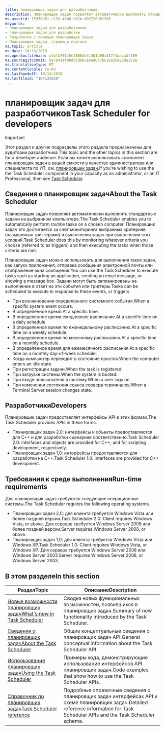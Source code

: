 ```yaml
---
title: планировщик задач для разработчиков
description: Планировщик задач позволяет автоматически выполнять стандартные задачи на выбранном компьютере. Планировщик задач это достигается за счет мониторинга выбранных критериев (называемых триггерами) и выполнения задач при выполнении этих условий.
ms.assetid: 15970a51-c139-48b8-b82b-605728d0f386
keywords:
- планировщик задач для разработчиков
- планировщик задач для разработки
- Разработка с помощью планировщик задач
- Планировщик задач, страница портала
ms.topic: article
ms.date: 10/18/2019
ms.openlocfilehash: dfbfb76145e38003e7c501b98c817f4aaca3ff09
ms.sourcegitcommit: 087843ef08ddcd8bce9ed647b610035925da2b3e
ms.translationtype: MT
ms.contentlocale: ru-RU
ms.lasthandoff: 10/19/2019
ms.locfileid: "104133058"
---
```

# <a name="task-scheduler-for-developers"></a><span data-ttu-id="7d9d8-108">планировщик задач для разработчиков</span><span class="sxs-lookup"><span data-stu-id="7d9d8-108">Task Scheduler for developers</span></span>

> [!IMPORTANT]
> <span data-ttu-id="7d9d8-109">Этот раздел и другие подразделы этого раздела предназначены для аудитории разработчика.</span><span class="sxs-lookup"><span data-stu-id="7d9d8-109">This topic and the other topics in this section are for a developer audience.</span></span> <span data-ttu-id="7d9d8-110">Если вы хотите использовать компонент планировщик задач в вашей емкости в качестве администратора или специалиста по ИТ, см. [планировщик задач](/dynamics365/business-central/dev-itpro/developer/devenv-task-scheduler).</span><span class="sxs-lookup"><span data-stu-id="7d9d8-110">If you're wishing to use the the Task Scheduler component in your capacity as an administrator, or an IT Professional, then see [Task Scheduler](/dynamics365/business-central/dev-itpro/developer/devenv-task-scheduler).</span></span>

## <a name="about-the-task-scheduler"></a><span data-ttu-id="7d9d8-111">Сведения о планировщик задач</span><span class="sxs-lookup"><span data-stu-id="7d9d8-111">About the Task Scheduler</span></span>

<span data-ttu-id="7d9d8-112">Планировщик задач позволяет автоматически выполнять стандартные задачи на выбранном компьютере.</span><span class="sxs-lookup"><span data-stu-id="7d9d8-112">The Task Scheduler enables you to automatically perform routine tasks on a chosen computer.</span></span> <span data-ttu-id="7d9d8-113">Планировщик задач это достигается за счет мониторинга выбранных критериев (называемых триггерами) и выполнения задач при выполнении этих условий.</span><span class="sxs-lookup"><span data-stu-id="7d9d8-113">Task Scheduler does this by monitoring whatever criteria you choose (referred to as triggers) and then executing the tasks when those criteria are met.</span></span>

<span data-ttu-id="7d9d8-114">Планировщик задач можно использовать для выполнения таких задач, как запуск приложения, отправка сообщения электронной почты или отображение окна сообщения.</span><span class="sxs-lookup"><span data-stu-id="7d9d8-114">You can use the Task Scheduler to execute tasks such as starting an application, sending an email message, or showing a message box.</span></span> <span data-ttu-id="7d9d8-115">Задачи могут быть запланированы на выполнение в ответ на эти события или триггеры.</span><span class="sxs-lookup"><span data-stu-id="7d9d8-115">Tasks can be scheduled to execute in response to these events, or triggers.</span></span> 

- <span data-ttu-id="7d9d8-116">При возникновении определенного системного события.</span><span class="sxs-lookup"><span data-stu-id="7d9d8-116">When a specific system event occurs.</span></span>
- <span data-ttu-id="7d9d8-117">В определенное время.</span><span class="sxs-lookup"><span data-stu-id="7d9d8-117">At a specific time.</span></span>
- <span data-ttu-id="7d9d8-118">В определенное время ежедневное расписание.</span><span class="sxs-lookup"><span data-stu-id="7d9d8-118">At a specific time on a daily schedule.</span></span>
- <span data-ttu-id="7d9d8-119">В определенное время по еженедельному расписанию.</span><span class="sxs-lookup"><span data-stu-id="7d9d8-119">At a specific time on a weekly schedule.</span></span>
- <span data-ttu-id="7d9d8-120">В определенное время по месячному расписанию.</span><span class="sxs-lookup"><span data-stu-id="7d9d8-120">At a specific time on a monthly schedule.</span></span>
- <span data-ttu-id="7d9d8-121">В определенное время для ежемесячного расписания.</span><span class="sxs-lookup"><span data-stu-id="7d9d8-121">At a specific time on a monthly day-of-week schedule.</span></span>
- <span data-ttu-id="7d9d8-122">Когда компьютер переходит в состояние простоя.</span><span class="sxs-lookup"><span data-stu-id="7d9d8-122">When the computer enters an idle state.</span></span>
- <span data-ttu-id="7d9d8-123">При регистрации задачи.</span><span class="sxs-lookup"><span data-stu-id="7d9d8-123">When the task is registered.</span></span>
- <span data-ttu-id="7d9d8-124">При загрузке системы.</span><span class="sxs-lookup"><span data-stu-id="7d9d8-124">When the system is booted.</span></span>
- <span data-ttu-id="7d9d8-125">При входе пользователя в систему.</span><span class="sxs-lookup"><span data-stu-id="7d9d8-125">When a user logs on.</span></span>
- <span data-ttu-id="7d9d8-126">При изменении состояния сеанса сервера терминалов.</span><span class="sxs-lookup"><span data-stu-id="7d9d8-126">When a Terminal Server session changes state.</span></span>

## <a name="developers"></a><span data-ttu-id="7d9d8-127">Разработчики</span><span class="sxs-lookup"><span data-stu-id="7d9d8-127">Developers</span></span>

<span data-ttu-id="7d9d8-128">Планировщик задач предоставляет интерфейсы API в этих формах.</span><span class="sxs-lookup"><span data-stu-id="7d9d8-128">The Task Scheduler provides APIs in these forms.</span></span>

- <span data-ttu-id="7d9d8-129">Планировщик задач 2,0: интерфейсы и объекты предоставляются для C++ и для разработки сценариев соответственно.</span><span class="sxs-lookup"><span data-stu-id="7d9d8-129">Task Scheduler 2.0: interfaces and objects are provided for C++, and for scripting development, respectively.</span></span>
- <span data-ttu-id="7d9d8-130">Планировщик задач 1,0: интерфейсы предоставляются для разработки на C++.</span><span class="sxs-lookup"><span data-stu-id="7d9d8-130">Task Scheduler 1.0: interfaces are provided for C++ development.</span></span>

## <a name="run-time-requirements"></a><span data-ttu-id="7d9d8-131">Требования к среде выполнения</span><span class="sxs-lookup"><span data-stu-id="7d9d8-131">Run-time requirements</span></span>

<span data-ttu-id="7d9d8-132">Для планировщик задач требуются следующие операционные системы.</span><span class="sxs-lookup"><span data-stu-id="7d9d8-132">The Task Scheduler requires the following operating systems.</span></span>

- <span data-ttu-id="7d9d8-133">Планировщик задач 2,0: для клиента требуется Windows Vista или более поздней версии.</span><span class="sxs-lookup"><span data-stu-id="7d9d8-133">Task Scheduler 2.0: Client requires Windows Vista, or above.</span></span> <span data-ttu-id="7d9d8-134">Для сервера требуется Windows Server 2008 или более поздней версии.</span><span class="sxs-lookup"><span data-stu-id="7d9d8-134">Server requires Windows Server 2008, or above.</span></span>
- <span data-ttu-id="7d9d8-135">Планировщик задач 1,0: для клиента требуется Windows Vista или Windows XP.</span><span class="sxs-lookup"><span data-stu-id="7d9d8-135">Task Scheduler 1.0: Client requires Windows Vista, or Windows XP.</span></span> <span data-ttu-id="7d9d8-136">Для сервера требуется Windows Server 2008 или Windows Server 2003.</span><span class="sxs-lookup"><span data-stu-id="7d9d8-136">Server requires Windows Server 2008, or Windows Server 2003.</span></span>

## <a name="in-this-section"></a><span data-ttu-id="7d9d8-137">В этом разделе</span><span class="sxs-lookup"><span data-stu-id="7d9d8-137">In this section</span></span>

| <span data-ttu-id="7d9d8-138">Раздел</span><span class="sxs-lookup"><span data-stu-id="7d9d8-138">Topic</span></span> | <span data-ttu-id="7d9d8-139">Описание</span><span class="sxs-lookup"><span data-stu-id="7d9d8-139">Description</span></span> |
|-|-|
| [<span data-ttu-id="7d9d8-140">Новые возможности планировщик задач</span><span class="sxs-lookup"><span data-stu-id="7d9d8-140">What's new in Task Scheduler</span></span>](what-s-new-in-task-scheduler.md) | <span data-ttu-id="7d9d8-141">Сводка новых функциональных возможностей, появившихся в планировщик задач.</span><span class="sxs-lookup"><span data-stu-id="7d9d8-141">Summary of new functionality introduced by the Task Scheduler.</span></span> |
| [<span data-ttu-id="7d9d8-142">Сведения о планировщик задач</span><span class="sxs-lookup"><span data-stu-id="7d9d8-142">About the Task Scheduler</span></span>](about-the-task-scheduler.md) | <span data-ttu-id="7d9d8-143">Общие концептуальные сведения о планировщик задач API.</span><span class="sxs-lookup"><span data-stu-id="7d9d8-143">General conceptual information about the Task Scheduler API.</span></span> |
| [<span data-ttu-id="7d9d8-144">Использование планировщик задач</span><span class="sxs-lookup"><span data-stu-id="7d9d8-144">Using the Task Scheduler</span></span>](using-the-task-scheduler.md) | <span data-ttu-id="7d9d8-145">Примеры кода, демонстрирующие использование интерфейсов API планировщик задач.</span><span class="sxs-lookup"><span data-stu-id="7d9d8-145">Code examples that show how to use the Task Scheduler APIs.</span></span> |
| [<span data-ttu-id="7d9d8-146">Справочник по планировщик задач</span><span class="sxs-lookup"><span data-stu-id="7d9d8-146">Task Scheduler reference</span></span>](task-scheduler-reference.md) | <span data-ttu-id="7d9d8-147">Подробные справочные сведения о планировщик задач интерфейсах API и схеме планировщик задач.</span><span class="sxs-lookup"><span data-stu-id="7d9d8-147">Detailed reference information for Task Scheduler APIs and the Task Scheduler schema.</span></span> |
